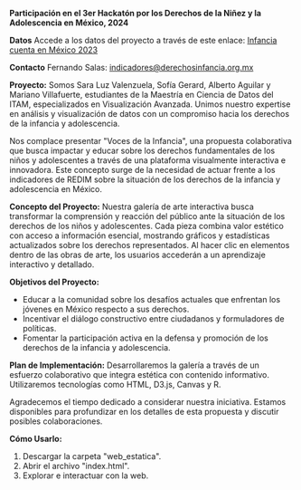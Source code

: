 **Participación en el 3er Hackatón por los Derechos de la Niñez y la Adolescencia en México, 2024**

**Datos**
Accede a los datos del proyecto a través de este enlace: [Infancia cuenta en México 2023](https://datamx.io/dataset/infancia-cuenta-en-mexico-2023/resource/674ffd48-f086-4468-ad05-fb94c9e1c63b)

**Contacto**
Fernando Salas: indicadores@derechosinfancia.org.mx

**Proyecto:**
Somos Sara Luz Valenzuela, Sofía Gerard, Alberto Aguilar y Mariano Villafuerte, estudiantes de la Maestría en Ciencia de Datos del ITAM, especializados en Visualización Avanzada. Unimos nuestro expertise en análisis y visualización de datos con un compromiso hacia los derechos de la infancia y adolescencia.

Nos complace presentar "Voces de la Infancia", una propuesta colaborativa que busca impactar y educar sobre los derechos fundamentales de los niños y adolescentes a través de una plataforma visualmente interactiva e innovadora. Este concepto surge de la necesidad de actuar frente a los indicadores de REDIM sobre la situación de los derechos de la infancia y adolescencia en México.

**Concepto del Proyecto:**
Nuestra galería de arte interactiva busca transformar la comprensión y reacción del público ante la situación de los derechos de los niños y adolescentes. Cada pieza combina valor estético con acceso a información esencial, mostrando gráficos y estadísticas actualizados sobre los derechos representados. Al hacer clic en elementos dentro de las obras de arte, los usuarios accederán a un aprendizaje interactivo y detallado.

**Objetivos del Proyecto:**
- Educar a la comunidad sobre los desafíos actuales que enfrentan los jóvenes en México respecto a sus derechos.
- Incentivar el diálogo constructivo entre ciudadanos y formuladores de políticas.
- Fomentar la participación activa en la defensa y promoción de los derechos de la infancia y adolescencia.

**Plan de Implementación:**
Desarrollaremos la galería a través de un esfuerzo colaborativo que integra estética con contenido informativo. Utilizaremos tecnologías como HTML, D3.js, Canvas y R.

Agradecemos el tiempo dedicado a considerar nuestra iniciativa. Estamos disponibles para profundizar en los detalles de esta propuesta y discutir posibles colaboraciones.

**Cómo Usarlo:**
1. Descargar la carpeta "web_estatica".
2. Abrir el archivo "index.html".
3. Explorar e interactuar con la web.
